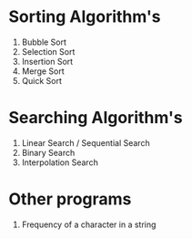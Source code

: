 # Sorting Algorithm's

1. Bubble Sort
2. Selection Sort
3. Insertion Sort
4. Merge Sort
5. Quick Sort 

# Searching Algorithm's 
 
1. Linear Search / Sequential Search
2. Binary Search 
3. Interpolation Search
  
# Other programs

1. Frequency of a character in a string
